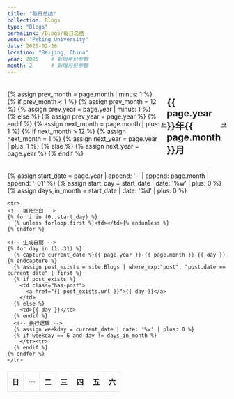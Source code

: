 ```yaml
---
title: "每日总结"
collection: Blogs
type: "Blogs"
permalink: /Blogs/每日总结
venue: "Peking University"
date: 2025-02-26
location: "Beijing, China"
year: 2025    # 新增年份参数
month: 2      # 新增月份参数
---
```


<!-- 添加日历导航 -->
<div class="calendar-nav">
  {% assign prev_month = page.month | minus: 1 %}
  {% if prev_month < 1 %}
    {% assign prev_month = 12 %}
    {% assign prev_year = page.year | minus: 1 %}
  {% else %}
    {% assign prev_year = page.year %}
  {% endif %}
  {% assign next_month = page.month | plus: 1 %}
  {% if next_month > 12 %}
    {% assign next_month = 1 %}
    {% assign next_year = page.year | plus: 1 %}
  {% else %}
    {% assign next_year = page.year %}
  {% endif %}
  <a href="/Blogs/每日总结/{{ prev_year }}-{{ prev_month }}">←</a>
  <h2>{{ page.year }}年{{ page.month }}月</h2>
  <a href="/Blogs/每日总结/{{ next_year }}-{{ next_month }}">→</a>
</div>

<!-- 生成日历表格 -->
<table class="daily-calendar">
  <thead>
    <tr>
      <th>日</th><th>一</th><th>二</th><th>三</th><th>四</th><th>五</th><th>六</th>
    </tr>
  </thead>
  <tbody>
    {% assign start_date = page.year | append: '-' | append: page.month | append: '-01' %}
    {% assign start_day = start_date | date: '%w' | plus: 0 %}
    {% assign days_in_month = start_date | date: '%d' | plus: 0 %}
    
    <tr>
    <!-- 填充空白 -->
    {% for i in (0..start_day) %}
      {% unless forloop.first %}<td></td>{% endunless %}
    {% endfor %}
    
    <!-- 生成日期 -->
    {% for day in (1..31) %}
      {% capture current_date %}{{ page.year }}-{{ page.month }}-{{ day }}{% endcapture %}
      {% assign post_exists = site.Blogs | where_exp:"post", "post.date == current_date" | first %}
      {% if post_exists %}
        <td class="has-post">
          <a href="{{ post_exists.url }}">{{ day }}</a>
        </td>
      {% else %}
        <td>{{ day }}</td>
      {% endif %}
      <!-- 换行逻辑 -->
      {% assign weekday = current_date | date: '%w' | plus: 0 %}
      {% if weekday == 6 and day != days_in_month %}
        </tr><tr>
      {% endif %}
    {% endfor %}
    </tr>
  </tbody>
</table>

<style>
.daily-calendar {
  width: 100%;
  border-collapse: collapse;
  margin: 20px 0;
}

.daily-calendar td, .daily-calendar th {
  border: 1px solid #ddd;
  padding: 10px;
  text-align: center;
}

.has-post a {
  background: #f0f8ff;
  display: block;
  border-radius: 3px;
}

.calendar-nav {
  display: flex;
  justify-content: space-between;
  align-items: center;
  margin: 20px 0;
}
</style>

<script src="https://giscus.app/client.js"
        data-repo="ICUlizhi/ICUlizhi.github.io"
        data-repo-id="R_kgDOKfCXRQ"
        data-category="Announcements"
        data-category-id="DIC_kwDOKfCXRc4CknGa"
        data-mapping="url"
        data-strict="0"
        data-reactions-enabled="1"
        data-emit-metadata="1"
        data-input-position="top"
        data-theme="light"
        data-lang="zh-CN"
        data-loading="lazy"
        crossorigin="anonymous"
        async>
</script>